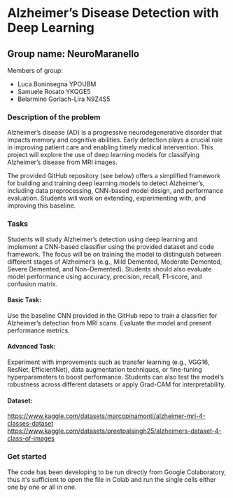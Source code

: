 # Alzheimer’s Disease Detection with Deep Learning

## Group name: NeuroMaranello
Members of group:
- Luca Boninsegna YPOUBM
- Samuele Rosato YKQGE5
- Belarmino Gorlach-Lira N9Z4S5

### Description of the problem
Alzheimer’s disease (AD) is a progressive neurodegenerative disorder that impacts memory and cognitive abilities. Early detection plays a crucial role in improving patient care and enabling timely medical intervention. This project will explore the use of deep learning models for classifying Alzheimer’s disease from MRI images.

The provided GitHub repository (see below) offers a simplified framework for building and training deep learning models to detect Alzheimer’s, including data preprocessing, CNN-based model design, and performance evaluation. Students will work on extending, experimenting with, and improving this baseline.

### Tasks
Students will study Alzheimer’s detection using deep learning and implement a CNN-based classifier using the provided dataset and code framework. The focus will be on training the model to distinguish between different stages of Alzheimer’s (e.g., Mild Demented, Moderate Demented, Severe Demented, and Non-Demented). Students should also evaluate model performance using accuracy, precision, recall, F1-score, and confusion matrix.

#### Basic Task:
Use the baseline CNN provided in the GitHub repo to train a classifier for Alzheimer’s detection from MRI scans. Evaluate the model and present performance metrics.

#### Advanced Task:
Experiment with improvements such as transfer learning (e.g., VGG16, ResNet, EfficientNet), data augmentation techniques, or fine-tuning hyperparameters to boost performance. Students can also test the model’s robustness across different datasets or apply Grad-CAM for interpretability.

#### Dataset:
https://www.kaggle.com/datasets/marcopinamonti/alzheimer-mri-4-classes-dataset
https://www.kaggle.com/datasets/preetpalsingh25/alzheimers-dataset-4-class-of-images


### Get started
The code has been developing to be run directly from Google Colaboratory, thus it's sufficient to open the file in Colab and run the single cells either one by one or all in one.
